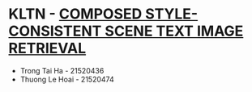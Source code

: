 # KLTN - [COMPOSED STYLE-CONSISTENT SCENE TEXT IMAGE RETRIEVAL](https://drive.google.com/drive/folders/1vhuPNxr56Ku-515Z4h2FVsj1OZdTZs_p?usp=sharing)
- Trong Tai Ha - 21520436
- Thuong Le Hoai - 21520474
